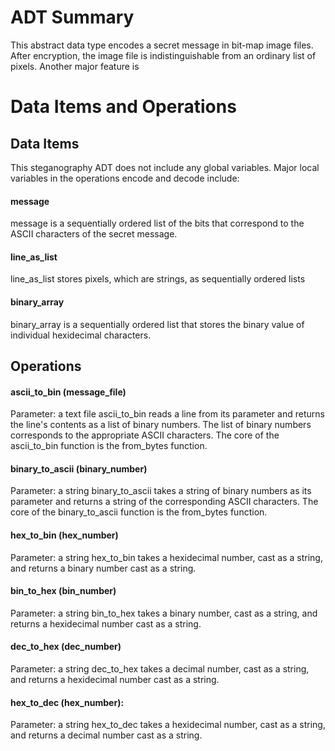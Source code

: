 # ADT Summary

This abstract data type encodes a secret message in bit-map image files.  After encryption, the image file is indistinguishable from an ordinary list of pixels.  Another major feature is 

# Data Items and Operations

## Data Items

This steganography ADT does not include any global variables.  Major local variables in the operations encode and decode include:

#### message
message is a sequentially ordered list of the bits that correspond to the ASCII characters of the secret message.

#### line_as_list
line_as_list stores pixels, which are strings, as sequentially ordered lists

#### binary_array
binary_array is a sequentially ordered list that stores the binary value of individual hexidecimal characters.

## Operations

#### ascii_to_bin (message_file)
Parameter: a text file
ascii_to_bin reads a line from its parameter and returns the line's contents as a list of binary numbers.  The list of binary numbers corresponds to the appropriate ASCII characters.  The core of the ascii_to_bin function is the from_bytes function.

#### binary_to_ascii (binary_number)
Parameter: a string
binary_to_ascii takes a string of binary numbers as its parameter and returns a string of the corresponding ASCII characters.  The core of the binary_to_ascii function is the from_bytes function.

#### hex_to_bin (hex_number)
Parameter: a string
hex_to_bin takes a hexidecimal number, cast as a string, and returns a binary number cast as a string.

#### bin_to_hex (bin_number)
Parameter: a string
bin_to_hex takes a binary number, cast as a string, and returns a hexidecimal number cast as a string.

#### dec_to_hex (dec_number)
Parameter: a string
dec_to_hex takes a decimal number, cast as a string, and returns a hexidecimal number cast as a string.

#### hex_to_dec (hex_number):
Parameter: a string
hex_to_dec takes a hexidecimal number, cast as a string, and returns a decimal number cast as a string. 



